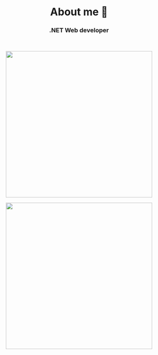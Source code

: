 <h1 align="center">About me 👋</h1>
<h3 align="center">.NET Web developer</h3>
<br>
<p align="center">
  <img style="width:25rem" src="https://github-readme-stats.vercel.app/api?username=armorynode&theme=vue-dark&show_icons=true&hide_border=true&count_private=true&layout=compact&rank_icon=github">
</p>
<p align="center">
  <img style="width:25rem" src="https://github-readme-stats.vercel.app/api/top-langs/?username=armorynode&theme=vue-dark&show_icons=true&hide_border=true&layout=compact">
</p>
